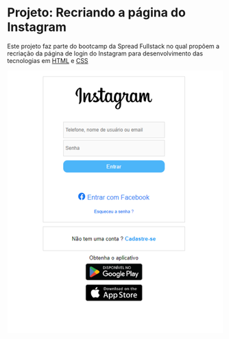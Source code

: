 # Projeto: Recriando a página do Instagram

Este projeto faz parte do bootcamp da Spread Fullstack no qual propõem a recriação da página de login do Instagram para desenvolvimento das tecnologias em [HTML](https://developer.mozilla.org/pt-BR/docs/Web/HTML) e [CSS](https://developer.mozilla.org/pt-BR/docs/Web/CSS)

<div align="center">

![Resultado do projeto](./src/images/preview.png)

</div>

